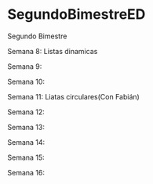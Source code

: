 # SegundoBimestreED
Segundo Bimestre

Semana 8: Listas dinamicas 

Semana 9:

Semana 10:

Semana 11: Liatas circulares(Con Fabián)

Semana 12:

Semana 13:

Semana 14:

Semana 15:

Semana 16:
